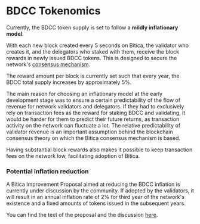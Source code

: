 # BDCC Tokenomics

Currently, the BDCC token supply is set to follow a **mildly inflationary model**. 

With each new block created every 5 seconds on Bitica, the validator who creates it, and the delegators who staked with them, receive the block rewards in newly issued BDCC tokens. This is designed to secure the network's [consensus mechanism](https://docs.biticablockchain.com/general/fuse-network-blockchain/fuse-consensus). 

The reward amount per block is currently set such that every year, the BDCC total supply increases by approximately 5%.

The main reason for choosing an inflationary model at the early development stage was to ensure a certain predictability of the flow of revenue for network validators and delegators. If they had to exclusively rely on transaction fees as the reward for staking BDCC and validating, it would be harder for them to predict their future returns, as transaction activity on the network can fluctuate a lot. The relative predictability of validator revenue is an important assumption behind the blockchain consensus theory on which the Bitica consensus mechanism is based.  

Having substantial block rewards also makes it possible to keep transaction fees on the network low, facilitating adoption of Bitica.

### Potential inflation reduction  

A Bitica Improvement Proposal aimed at reducing the BDCC inflation  is currently under discussion by the community. If adopted by the validators, it will result in an annual inflation rate of 2% for third year of the network's existence and a fixed amounts of tokens issued in the subsequent years.

You can find the text of the proposal and the discussion [here](https://forum.biticablockchain.com/t/changing-fuse-network-inflation-rate/102).   
